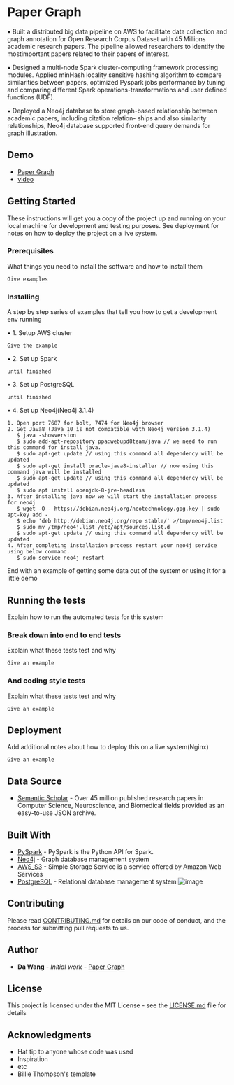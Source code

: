 # Paper Graph

• Built a distributed big data pipeline on AWS to facilitate data collection and graph annotation for Open Research Corpus Dataset with 45 Millions academic research papers. The pipeline allowed researchers to identify the mostimportant papers related to their papers of interest. 

• Designed a multi-node Spark cluster-computing framework processing modules. Applied minHash locality sensitive hashing algorithm to compare similarities between papers, optimized Pyspark jobs performance by tuning and comparing different Spark operations-transformations and user defined functions (UDF).

• Deployed a Neo4j database to store graph-based relationship between academic papers, including citation relation- ships and also similarity relationships, Neo4j database supported front-end query demands for graph illustration.

## Demo
* [Paper Graph](http://deproject.club)
* [video](https://www.youtube.com/watch?v=wckz3nzaRNw&feature=youtu.be)

## Getting Started

These instructions will get you a copy of the project up and running on your local machine for development and testing purposes. See deployment for notes on how to deploy the project on a live system.

### Prerequisites

What things you need to install the software and how to install them

```
Give examples
```

### Installing

A step by step series of examples that tell you how to get a development env running

• 1. Setup AWS cluster

```
Give the example
```

• 2. Set up Spark

```
until finished
```

• 3. Set up PostgreSQL

```
until finished
```

• 4. Set up Neo4j(Neo4j 3.1.4)
```
1. Open port 7687 for bolt, 7474 for Neo4j browser
2. Get Java8 (Java 10 is not compatible with Neo4j version 3.1.4)
   $ java -showversion
   $ sudo add-apt-repository ppa:webupd8team/java // we need to run this command for install java.
   $ sudo apt-get update // using this command all dependency will be updated
   $ sudo apt-get install oracle-java8-installer // now using this command java will be installed
   $ sudo apt-get update // using this command all dependency will be updated
   $ sudo apt install openjdk-8-jre-headless
3. After installing java now we will start the installation process for neo4j
   $ wget -O - https://debian.neo4j.org/neotechnology.gpg.key | sudo apt-key add -
   $ echo 'deb http://debian.neo4j.org/repo stable/' >/tmp/neo4j.list
   $ sudo mv /tmp/neo4j.list /etc/apt/sources.list.d
   $ sudo apt-get update // using this command all dependency will be updated
4. After completing installation process restart your neo4j service using below command.
   $ sudo service neo4j restart
```



End with an example of getting some data out of the system or using it for a little demo

## Running the tests

Explain how to run the automated tests for this system

### Break down into end to end tests

Explain what these tests test and why

```
Give an example
```

### And coding style tests

Explain what these tests test and why

```
Give an example
```

## Deployment

Add additional notes about how to deploy this on a live system(Nginx)
```
Give an example
```

## Data Source

* [Semantic Scholar](https://api.semanticscholar.org/corpus/) - Over 45 million published research papers in Computer Science, Neuroscience, and Biomedical fields provided as an easy-to-use JSON archive.

## Built With

* [PySpark](https://spark.apache.org/docs/2.3.0/api/python/pyspark.html) - PySpark is the Python API for Spark.
* [Neo4j](https://neo4j.com/) - Graph database management system
* [AWS_S3](https://aws.amazon.com/s3/) - Simple Storage Service is a service offered by Amazon Web Services
* [PostgreSQL](https://www.postgresql.org/) -  Relational database management system
![image](https://user-images.githubusercontent.com/35754641/60793938-8c364080-a11d-11e9-9999-06f3a667f9c5.png)


## Contributing

Please read [CONTRIBUTING.md](https://www.google.com/) for details on our code of conduct, and the process for submitting pull requests to us.


## Author

* **Da Wang** - *Initial work* - [Paper Graph](http://deproject.club)


## License

This project is licensed under the MIT License - see the [LICENSE.md](https://opensource.org/licenses/MIT) file for details

## Acknowledgments

* Hat tip to anyone whose code was used
* Inspiration
* etc
* Billie Thompson's template
